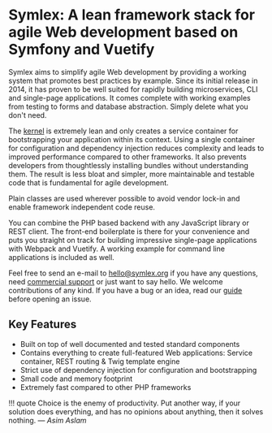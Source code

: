 # Symlex: A lean framework stack for agile Web development based on Symfony and Vuetify

Symlex aims to simplify agile Web development by providing a working system that promotes best practices by example.
Since its initial release in 2014, it has proven to be well suited for rapidly building microservices, 
CLI and single-page applications. It comes complete with working examples from testing to forms and database 
abstraction. Simply delete what you don't need.

The [kernel](https://github.com/symlex/di-microkernel) is extremely lean and only creates a 
service container for bootstrapping your application within its context.
Using a single container for configuration and dependency injection reduces complexity and leads to improved 
performance compared to other frameworks.
It also prevents developers from thoughtlessly installing bundles without understanding
them. The result is less bloat and simpler, more maintainable and testable code that is fundamental for agile development.
            
Plain classes are used wherever possible to avoid vendor lock-in and enable framework independent code reuse.

You can combine the PHP based backend with any JavaScript library or REST client. The front-end boilerplate is there for 
your convenience and puts you straight on track for building impressive single-page applications with Webpack and Vuetify. 
A working example for command line applications is included as well.

Feel free to send an e-mail to [hello@symlex.org](mailto:hello@symlex.org) if you have any questions, 
need [commercial support](https://blog.liquidbytes.net/contact/) or just want to say hello. 
We welcome contributions of any kind. If you have a bug or an idea, read our 
[guide](contribute.md) before opening an issue.

## Key Features ##

- Built on top of well documented and tested standard components
- Contains everything to create full-featured Web applications: Service container, REST routing & Twig template engine
- Strict use of dependency injection for configuration and bootstrapping
- Small code and memory footprint
- Extremely fast compared to other PHP frameworks

!!! quote
    Choice is the enemy of productivity. Put another way, if your solution does everything, 
    and has no opinions about anything, then it solves nothing. ― *Asim Aslam*

